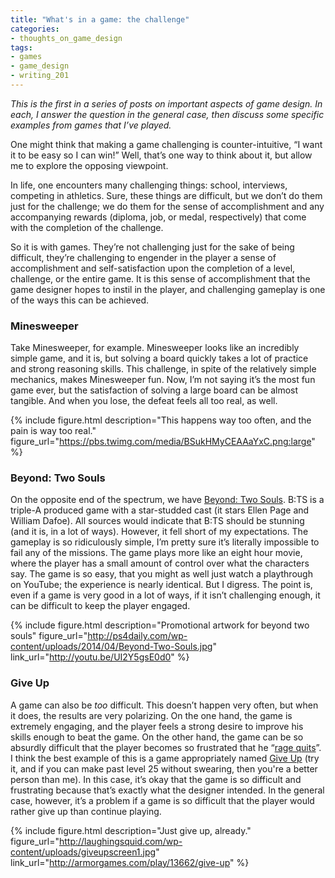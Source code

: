 ```yaml
---
title: "What's in a game: the challenge"
categories:
- thoughts_on_game_design
tags:
- games
- game_design
- writing_201
---
```


*This is the first in a series of posts on important aspects of game design. In each, I answer the question in the general case, then discuss some specific examples from games that I’ve played.*


One might think that making a game challenging is counter-intuitive, “I want it to be easy so I can win!” Well, that’s one way to think about it, but allow me to explore the opposing viewpoint.

<!--more-->

In life, one encounters many challenging things: school, interviews, competing in athletics. Sure, these things are difficult, but we don’t do them just for the challenge; we do them for the sense of accomplishment and any accompanying rewards (diploma, job, or medal, respectively) that come with the completion of the challenge.


So it is with games. They’re not challenging just for the sake of being difficult, they’re challenging to engender in the player a sense of accomplishment and self-satisfaction upon the completion of a level, challenge, or the entire game. It is this sense of accomplishment that the game designer hopes to instil in the player, and challenging gameplay is one of the ways this can be achieved.


### Minesweeper
Take Minesweeper, for example. Minesweeper looks like an incredibly simple game, and it is, but solving a board quickly takes a lot of practice and strong reasoning skills. This challenge, in spite of the relatively simple mechanics, makes Minesweeper fun. Now, I’m not saying it’s the most fun game ever, but the satisfaction of solving a large board can be almost tangible. And when you lose, the defeat feels all too real, as well.

{% include figure.html description="This happens way too often, and the pain is way too real." figure_url="https://pbs.twimg.com/media/BSukHMyCEAAaYxC.png:large" %}

### Beyond: Two Souls
On the opposite end of the spectrum, we have [Beyond: Two Souls][bts-wikipedia]. B:TS is a triple-A produced game with a star-studded cast (it stars Ellen Page and William Dafoe). All sources would indicate that B:TS should be stunning (and it is, in a lot of ways). However, it fell short of my expectations. The gameplay is so ridiculously simple, I’m pretty sure it’s literally impossible to fail any of the missions. The game plays more like an eight hour movie, where the player has a small amount of control over what the characters say. The game is so easy, that you might as well just watch a playthrough on YouTube; the experience is nearly identical. But I digress. The point is, even if a game is very good in a lot of ways, if it isn’t challenging enough, it can be difficult to keep the player engaged.

{% include figure.html description="Promotional artwork for beyond two souls" figure_url="http://ps4daily.com/wp-content/uploads/2014/04/Beyond-Two-Souls.jpg" link_url="http://youtu.be/UI2Y5gsE0d0" %}

### Give Up
A game can also be *too* difficult. This doesn’t happen very often, but when it does, the results are very polarizing. On the one hand, the game is extremely engaging, and the player feels a strong desire to improve his skills enough to beat the game. On the other hand, the game can be so absurdly difficult that the player becomes so frustrated that he “[rage quits][rage-quit-link]”. I think the best example of this is a game appropriately named [Give Up][give-up-link] (try it, and if you can make past level 25 without swearing, then you're a better person than me). In this case, it’s okay that the game is so difficult and frustrating because that’s exactly what the designer intended. In the general case, however, it’s a problem if a game is so difficult that the player would rather give up than continue playing.

{% include figure.html description="Just give up, already." figure_url="http://laughingsquid.com/wp-content/uploads/giveupscreen1.jpg" link_url="http://armorgames.com/play/13662/give-up" %}

[minesweeper-image]: https://pbs.twimg.com/media/BSukHMyCEAAaYxC.png:large

[bts-wikipedia]: http://en.wikipedia.org/wiki/Beyond:_Two_Souls
[bts-image]: http://ps4daily.com/wp-content/uploads/2014/04/Beyond-Two-Souls.jpg
[bts-video]: http://youtu.be/UI2Y5gsE0d0

[give-up-image]: http://laughingsquid.com/wp-content/uploads/giveupscreen1.jpg
[give-up-link]: http://armorgames.com/play/13662/give-up

[rage-quit-link]: http://www.urbandictionary.com/define.php?term=Rage+Quitting

